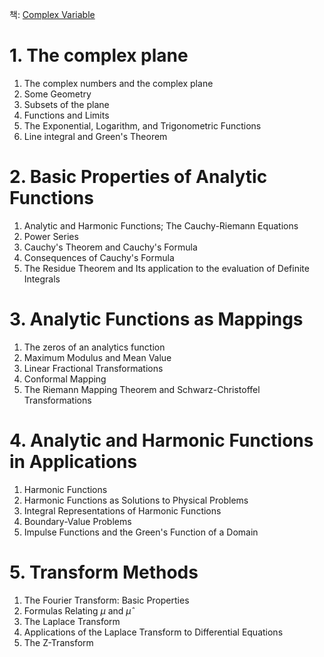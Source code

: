 책: [Complex Variable](https://product.kyobobook.co.kr/detail/S000002607395)

# 1. The complex plane
1. The complex numbers and the complex plane
2. Some Geometry
3. Subsets of the plane
4. Functions and Limits
5. The Exponential, Logarithm, and Trigonometric Functions
6. Line integral and Green's Theorem

# 2. Basic Properties of Analytic Functions
1. Analytic and Harmonic Functions; The Cauchy-Riemann Equations
2. Power Series
4. Cauchy's Theorem and Cauchy's Formula
5. Consequences of Cauchy's Formula
6. The Residue Theorem and Its application to the evaluation of Definite Integrals

# 3. Analytic Functions as Mappings
1. The zeros of an analytics function
2. Maximum Modulus and Mean Value
3. Linear Fractional Transformations
4. Conformal Mapping
5. The Riemann Mapping Theorem and Schwarz-Christoffel Transformations

# 4. Analytic and Harmonic Functions in Applications
1. Harmonic Functions
2. Harmonic Functions as Solutions to Physical Problems
3. Integral Representations of Harmonic Functions
4. Boundary-Value Problems
5. Impulse Functions and the Green's Function of a Domain

# 5. Transform Methods
1. The Fourier Transform: Basic Properties
2. Formulas Relating $\mu$ and $\hat{\mu}$
3. The Laplace Transform
4. Applications of the Laplace Transform to Differential Equations
5. The Z-Transform
